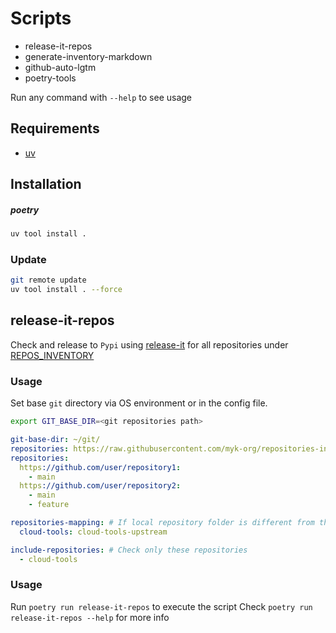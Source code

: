 # Scripts

- release-it-repos
- generate-inventory-markdown
- github-auto-lgtm
- poetry-tools

Run any command with `--help` to see usage

## Requirements

- [uv](https://github.com/astral-sh/uv)

## Installation

##### poetry

```bash
uv tool install .
```

### Update

```bash
git remote update
uv tool install . --force
```

## release-it-repos

Check and release to `Pypi` using [release-it](https://github.com/release-it/release-it) for all repositories under [REPOS_INVENTORY](../REPOS_INVENTORY.md)

### Usage

Set base `git` directory via OS environment or in the config file.

```bash
export GIT_BASE_DIR=<git repositories path>
```

```yaml
git-base-dir: ~/git/
repositories: https://raw.githubusercontent.com/myk-org/repositories-inventory/refs/heads/main/REPOS_INVENTORY.md
repositories:
  https://github.com/user/repository1:
    - main
  https://github.com/user/repository2:
    - main
    - feature

repositories-mapping: # If local repository folder is different from the repository name
  cloud-tools: cloud-tools-upstream

include-repositories: # Check only these repositories
  - cloud-tools
```

### Usage

Run `poetry run release-it-repos` to execute the script
Check `poetry run release-it-repos --help` for more info
